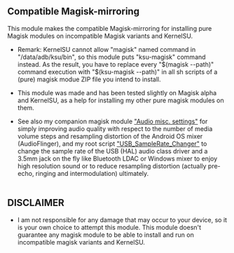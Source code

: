 ## Compatible Magisk-mirroring
This module makes the compatible Magisk-mirroring for installing pure Magisk modules on incompatible Magisk variants and KernelSU. 
<br/>

* Remark: KernelSU cannot allow "magisk" named command in "/data/adb/ksu/bin", so this module puts "ksu-magisk" command instead. As the result, you have to replace every "$(magisk --path)" command execution with "$(ksu-magisk --path)" in all sh scripts of a (pure) magisk modue ZIP file you intend to install.

* This module was made and has been tested slightly on Magisk alpha and KernelSU, as a help for installing my other pure magisk modules on them.

* See also my companion magisk module ["Audio misc. settings"](https://github.com/Magisk-Modules-Alt-Repo/audio-misc-settings) for simply improving audio quality with respect to the number of media volume steps and resampling distortion of the Android OS mixer (AudioFlinger), and my root script ["USB_SampleRate_Changer"](https://github.com/yzyhk904/USB_SampleRate_Changer) to change the sample rate of the USB (HAL) audio class driver and a 3.5mm jack on the fly like Bluetooth LDAC or Windows mixer to enjoy high resolution sound or to reduce resampling distortion (actually pre-echo, ringing and intermodulation) ultimately. 
<br/><br/>

## DISCLAIMER

* I am not responsible for any damage that may occur to your device, so it is your own choice to attempt this module. This module doesn't guarantee any magisk module to be able to install and run on incompatible magisk variants and KernelSU.
<br/>

##
